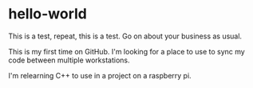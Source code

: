 # hello-world
This is a test, repeat, this is a test. Go on about your business as usual.

This is my first time on GitHub. I'm looking for a place to use to sync my code between multiple workstations.

I'm relearning C++ to use in a project on a raspberry pi.
